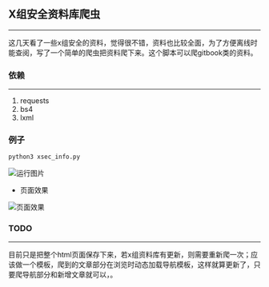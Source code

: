 ## X组安全资料库爬虫

---

​    这几天看了一些x组安全的资料，觉得很不错，资料也比较全面，为了方便离线时能查阅，写了一个简单的爬虫把资料爬下来。这个脚本可以爬gitbook类的资料。

### 依赖

---

1. requests
2. bs4
3. lxml

### 例子

```bash
python3 xsec_info.py
```

![运行图片](https://github.com/rootklt/xsec_info/blob/master/%E8%BF%90%E8%A1%8C%E6%88%AA%E5%9B%BE.png)

+ 页面效果

![页面效果](https://github.com/rootklt/xsec_info/blob/master/页面截图.png)

### TODO

---

目前只是把整个html页面保存下来，若x组资料库有更新，则需要重新爬一次；应该做一个模板，爬到的文章部分在浏览时动态加载导航模板，这样就算更新了，只要爬导航部分和新增文章就可以，。







